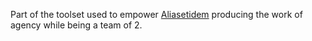 Part of the toolset used to empower [Aliasetidem](http://aliasetidem.ch) producing the work of agency while being a team of 2.